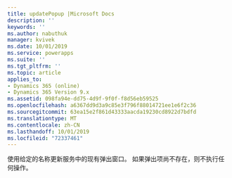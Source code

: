 ```yaml
---
title: updatePopup |Microsoft Docs
description: ''
keywords: ''
ms.author: nabuthuk
manager: kvivek
ms.date: 10/01/2019
ms.service: powerapps
ms.suite: ''
ms.tgt_pltfrm: ''
ms.topic: article
applies_to:
- Dynamics 365 (online)
- Dynamics 365 Version 9.x
ms.assetid: 098fa94e-dd75-4d9f-9f0f-f8d56eb59525
ms.openlocfilehash: a6367dd9d3a9c85e3f796f88014721ee1e6f2c36
ms.sourcegitcommit: 63ea15e2f861d43333aacda19230cd8922d7bdfd
ms.translationtype: MT
ms.contentlocale: zh-CN
ms.lasthandoff: 10/01/2019
ms.locfileid: "72337461"
---
```

使用给定的名称更新服务中的现有弹出窗口。 如果弹出项尚不存在，则不执行任何操作。
